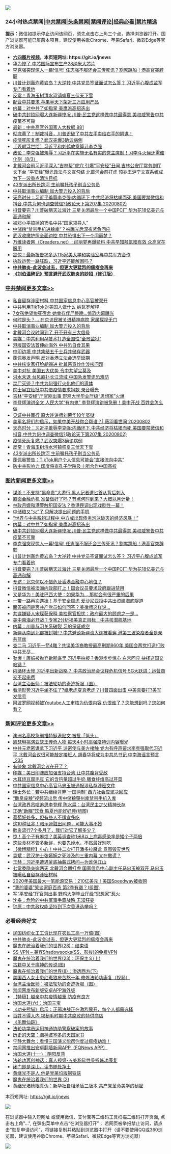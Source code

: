 ![](https://raw.githubusercontent.com/fqnews/bnews/master/64photo/fqnews-qr.jpg)

<div id="tt">
<h3>24小时热点禁闻|<a href="#%E4%B8%AD%E5%85%B1%E7%A6%81%E9%97%BB%E6%9B%B4%E5%A4%9A%E6%96%87%E7%AB%A0">中共禁闻</a>|<a href="#%E5%9B%BE%E7%89%87%E6%96%B0%E9%97%BB%E6%9B%B4%E5%A4%9A%E6%96%87%E7%AB%A0">头条禁闻</a>|<a href="#%E6%96%B0%E9%97%BB%E8%AF%84%E8%AE%BA%E6%9B%B4%E5%A4%9A%E6%96%87%E7%AB%A0">禁闻评论|<a href="#%E5%BF%85%E7%9C%8B%E7%BB%8F%E5%85%B8%E5%A5%BD%E6%96%87">经典必看|<a href="/video.md#%E7%A6%81%E7%89%87%E7%B2%BE%E9%80%89">禁片精选</a></h3>
<div><b>提示：</b>微信如提示停止访问该网页，须先点击右上角三个点，选择浏览器打开。国产浏览器可能已屏蔽本项目，建议使用谷歌Chrome、苹果Safari、微软Edge等官方浏览器。</div>
<ul>
<li><b><a href="http://d1.bdrive.tk/64.mp4" target="_blank">六四图片视频</a>，本页短网址: https://git.io/jnews</b></li>
<li><a href="/cnnews/20200802/1373595.md">华为惨了 中芯国际宣布生产28纳米大芯片</a></li>
<li><a href="/topimagenews/20200802/1373693.md">李克强突现惊人一幕!信号! 任志强不服还会三传死讯？割席跳船！港高官突辞职</a></li>
<li><a href="/topimagenews/20200802/1373666.md">川普计划轰炸黄岩岛？大逆转 中共党员签证面试怎么答？ 习近平心腹成监军 专门看着他</a></li>
<li><a href="/cbnews/20200803/1373744.md">反常！青海玉树清水河镇盛夏三伏天下雪</a></li>
<li><a href="/cbnews/20200802/1373590.md">配合中共要求 苹果半天下架近三万应用产品</a></li>
<li><a href="/topimagenews/20200803/1373742.md">内幕：对中共了如指掌 美鹰派高招迭出</a></li>
<li><a href="/topimagenews/20200803/1373700.md">破中共封锁网曝大连新疆惨况 川普:民主党这样做中共最得意 美权威警告中共疫苗不可靠</a></li>
<li><a href="/bannedvideo/20200803/1373699.md">最新：中共高官外国家人大数据 881</a></li>
<li><a href="/bannedvideo/20200803/1373788.md">彻底黄了！制裁抖音，川普识破了中共左手卖给右手的阴谋！</a></li>
<li><a href="/cbnews/20200803/1373745.md">疫情死灰复燃？武汉突爆3确诊病例</a></li>
<li><a href="/ssgc/20200803/1373756.md">〖兲朝浮世绘〗习近平和刘鹤故意算计李克强</a></li>
<li><a href="/bannedvideo/20200803/1373772.md">政论：李克强被羞辱？习近平在实施无名有实的党主席制！习李斗火候还需催化剂（8/3）</a></li>
<li><a href="/comments/20200802/1373673.md">北戴河会前习近平深入“吉林帮”虎穴 引爆“平安经”丑闻 吉林公安厅常务副厅长下台 “平安经”曝光政法与文宣勾结 北戴河会前打虎 预兆王沪宁文宣系统成为下一波重点清洗目标</a></li>
<li><a href="/cbnews/20200803/1373743.md">43岁派出所长跳河 生前嘱托孩子别当公务员</a></li>
<li><a href="/cbnews/20200803/1373895.md">中共取消事业编制 加大警力投入的背后</a></li>
<li><a href="/cbnews/20200803/1373777.md">天亮时分：习近平羞辱李克强;内循环下,中共经济将枯竭而死.美国要禁微信和抖音,中共为何也调查微信?(政论天下第207集 20200802)</a></li>
<li><a href="/topimagenews/20200802/1373665.md">抖音要完？川普破瞒天过海计 三星关闭最后一个中国PC厂 华为花18亿美元与高通和解</a></li>
<li><a href="/lifebaike/20200802/1373593.md">被邓小平搞掉的15名中共“国家领导人”</a></li>
<li><a href="/baitai/20200803/1373828.md">中储粮“禁带手机进粮库”？被曝光后深夜紧急回应</a></li>
<li><a href="/cnnews/20200803/1373825.md">武汉收缴护照全面边控 中共恐惧出下一个闫丽梦？</a></li>
<li><a href="/baitai/20200803/1373707.md">万维读者网（Creaders.net）: 闫丽梦再爆猛料 中共早知羟氯喹有效 众高官在服用</a></li>
<li><a href="/comments/20200803/1373708.md">震惊！最新报告揭多达115家美大学和实验室与中共军方合作</a></li>
<li><a href="/ssgc/20200802/1373582.md">执政运势一路狂跌，习近平还能解困吗？</a></li>
<li><b><a href="/comments/20200211/1275071.md" target="_blank">中共肺炎-此波会过去，但更大更猛烈的瘟疫会再来</a></b></li>
<li><b><a href="/comments/20200207/1272816.md" target="_blank">《刘伯温碑记》预言避开武汉肺炎的妙招（修订版）</a></b></li>
</ul>
</div>

<div class="catlist">
<h3><a href="/cbnews/" target="_blank">中共禁闻</a><span><a href="/cbnews/" target="_blank" rel="nofollow">更多文章>></a></span></h3>
<ul>
<li><a href="/cbnews/20200803/1373961.md" target="_blank">私自留存涉密材料 中共国家信息中心高官被双开</a></li>
<li><a href="/cbnews/20200803/1373960.md" target="_blank">中共利用TikTok对美国人做什么 纳瓦罗解释</a></li>
<li><a href="/cbnews/20200803/1373959.md" target="_blank">7女孩绝望惨死宿舍 她幸存伴尸整晚…惊恐内幕曝光</a></li>
<li><a href="/cbnews/20200803/1373958.md" target="_blank">何时是头？… 在京访民被关进精神病院 家属探视无门</a></li>
<li><a href="/cbnews/20200803/1373895.md" target="_blank">中共取消事业编制 加大警力投入的背后</a></li>
<li><a href="/cbnews/20200803/1373894.md" target="_blank">北戴河会议时间到了 开不开有三大信号</a></li>
<li><a href="/cbnews/20200803/1373893.md" target="_blank">美媒：中共利用AI技术打造全国性“全景监狱”</a></li>
<li><a href="/cbnews/20200803/1373892.md" target="_blank">港版国安法首伸向海外 中共恐自食其果</a></li>
<li><a href="/cbnews/20200803/1373891.md" target="_blank">中印边境 中共集结五千士兵并储存武器</a></li>
<li><a href="/cbnews/20200803/1373890.md" target="_blank">蓬佩奥发声明 反对香港立法会选举延期</a></li>
<li><a href="/cbnews/20200803/1373889.md" target="_blank">中共核专家打脸胡锡进 批其恶意炒作涉核问题</a></li>
<li><a href="/cbnews/20200803/1373888.md" target="_blank">美中对抗 美国五大优势 令中共望尘莫及</a></li>
<li><a href="/cbnews/20200803/1373887.md" target="_blank">洪水未退 台风直扑长江流域 中国急发警讯恐难防</a></li>
<li><a href="/cbnews/20200803/1373886.md" target="_blank">焚尸灭迹？中共为何强行火化他们的遗体</a></li>
<li><a href="/cbnews/20200803/1373885.md" target="_blank">院士吴宜灿批中共借疫情要求捐款 录音曝光</a></li>
<li><a href="/cbnews/20200803/1373884.md" target="_blank">吉林“平安经”厅官刚出事 野鸡大学毕业厅级“思想家”火爆</a></li>
<li><a href="/cbnews/20200803/1373883.md" target="_blank">李登辉演讲全文 人民大学“有内鬼” 李登辉演讲被急删！美中开战 百姓会怎么做</a></li>
<li><a href="/cbnews/20200803/1373882.md" target="_blank">见证中共罪行 原大连讲师刘荣华10年冤狱</a></li>
<li><a href="/cbnews/20200803/1373728.md" target="_blank">美军名将们的启示，如果中美开战你会帮谁？| 薇羽看世间 20200802</a></li>
<li><a href="/cbnews/20200803/1373777.md" target="_blank">天亮时分：习近平羞辱李克强;内循环下,中共经济将枯竭而死.美国要禁微信和抖音,中共为何也调查微信?(政论天下第207集 20200802)</a></li>
<li><a href="/cbnews/20200803/1373745.md" target="_blank">疫情死灰复燃？武汉突爆3确诊病例</a></li>
<li><a href="/cbnews/20200803/1373744.md" target="_blank">反常！青海玉树清水河镇盛夏三伏天下雪</a></li>
<li><a href="/cbnews/20200803/1373743.md" target="_blank">43岁派出所长跳河 生前嘱托孩子别当公务员</a></li>
<li><a href="/cbnews/20200803/1373720.md" target="_blank">蓬佩奥警告：TikTok用户个人信息可能会“直接流向中共”</a></li>
<li><a href="/cbnews/20200803/1373705.md" target="_blank">防中共影响力 印度将查孔子学院及十所合作中国高校</a></li>

</ul>
</div>
<div class="catlist">
<h3><a href="/topimagenews/" target="_blank">图片新闻</a><span><a href="/topimagenews/" target="_blank" rel="nofollow">更多文章>></a></span></h3>
<ul>
<li><a href="/topimagenews/20200803/1373881.md" target="_blank">谋杀！不支持“黑命贵”大游行 黑人记者遭匕首从背后刺入</a></li>
<li><a href="/topimagenews/20200803/1373880.md" target="_blank">直面金融危机 准备做好了吗？节点何时到来？大概以月计量！</a></li>
<li><a href="/topimagenews/20200803/1373879.md" target="_blank">林政月娥和港警触犯国安法？香港民调出现戏剧性一幕！</a></li>
<li><a href="/topimagenews/20200803/1373878.md" target="_blank">中储粮又“火”了 只解决提出问题的手机</a></li>
<li><a href="/topimagenews/20200803/1373877.md" target="_blank">“世界与中共脱钩过程中 中方或出现债务泡沫破灭的经济风暴！”</a></li>
<li><a href="/topimagenews/20200803/1373742.md" target="_blank">内幕：对中共了如指掌 美鹰派高招迭出</a></li>
<li><a href="/topimagenews/20200803/1373700.md" target="_blank">破中共封锁网曝大连新疆惨况 川普:民主党这样做中共最得意 美权威警告中共疫苗不可靠</a></li>
<li><a href="/topimagenews/20200802/1373693.md" target="_blank">李克强突现惊人一幕!信号! 任志强不服还会三传死讯？割席跳船！港高官突辞职</a></li>
<li><a href="/topimagenews/20200802/1373666.md" target="_blank">川普计划轰炸黄岩岛？大逆转 中共党员签证面试怎么答？ 习近平心腹成监军 专门看着他</a></li>
<li><a href="/topimagenews/20200802/1373665.md" target="_blank">抖音要完？川普破瞒天过海计 三星关闭最后一个中国PC厂 华为花18亿美元与高通和解</a></li>
<li><a href="/topimagenews/20200802/1373542.md" target="_blank">专访：北京何以不惜危及香港金融中心地位？</a></li>
<li><a href="/topimagenews/20200802/1373431.md" target="_blank">抖音微信被澳洲内政部盯上！国会议员要求政府跟进禁用</a></li>
<li><a href="/topimagenews/20200802/1373430.md" target="_blank">又是华为！美驻巴西大使：如果华为&#8230;,那就会有很严重的后果</a></li>
<li><a href="/topimagenews/20200802/1373429.md" target="_blank">一带一路再次遇挫！基于安全顾虑 爱沙尼亚拒中共出资建海底隧道</a></li>
<li><a href="/topimagenews/20200802/1373428.md" target="_blank">面签被问是否共产党员如何回答？美律师这样说&#8230;</a></li>
<li><a href="/topimagenews/20200802/1373427.md" target="_blank">共谍嫌疑人宋琛获保释 美检察官担忧：政府最大的顾虑之一是…</a></li>
<li><a href="/topimagenews/20200802/1373338.md" target="_blank">美中南海必开战？专家2分析揭美真正目标：中共核潜舰基地</a></li>
<li><a href="/topimagenews/20200802/1373318.md" target="_blank">内幕：川普与习关系破裂 习的保证成空</a></li>
<li><a href="/topimagenews/20200802/1373288.md" target="_blank">新疆从南到北都被封城!？中共避谈新疆谈大连被看穿 港第三波染疫者全是亲共蓝丝</a></li>
<li><a href="/topimagenews/20200801/1373273.md" target="_blank">查二马 习近平一箭4雕？共谍美华裔教授最高刑期860年 美国会两党打造打败中共无尽…</a></li>
<li><a href="/topimagenews/20200801/1373253.md" target="_blank">劲爆！唐娟被抛弃歇斯底里 习近平拍板？香港步步惊心 白宫回应 抉择这国又站错？</a></li>
<li><a href="/topimagenews/20200801/1373239.md" target="_blank">内循环太惨 习近平出新战略？ 中共政治局会议释危机信号 5G大跃进：运营商交不起电费</a></li>
<li><a href="/comments/20200801/1373219.md" target="_blank">台湾主治医师：被法轮功的奇迹折服（图）</a></li>
<li><a href="/topimagenews/20200801/1373231.md" target="_blank">看清形势习近平坐不住了?纸老虎变真老虎？川普四面出击 中美真要打?美军发信号</a></li>
<li><a href="/topimagenews/20200801/1373184.md" target="_blank">阿波罗网视频被Youtube人工审核为仇恨内容 仇恨谁了？您能想到吗？您如何看？</a></li>

</ul>
</div>
<div class="catlist">
<h3><a href="/comments/" target="_blank">新闻评论</a><span><a href="/comments/" target="_blank" rel="nofollow">更多文章>></a></span></h3>
<ul>
<li><a href="/comments/20200803/1374010.md" target="_blank">澳洲名高校急删推特挺港贴文 被批「低头」</a></li>
<li><a href="/comments/20200803/1374009.md" target="_blank">凯瑟琳挑演亚瑟王传奇人物  每天4小时高强度特训内容曝光</a></li>
<li><a href="/comments/20200803/1374002.md" target="_blank">中共元老密谋拿下习近平 派密使与美方接触 党内有呼声要求李克强取代习近平 北戴河会议很可能敲定接班人 胡春华将成为中共总书记 中南海谣言预言_235</a></li>
<li><a href="/comments/20200803/1373991.md" target="_blank">有迹象 北戴河会议在开了？</a></li>
<li><a href="/comments/20200803/1373988.md" target="_blank">印媒：美日印澳应加强支持台湾 让中共腹背受敌</a></li>
<li><a href="/comments/20200803/1373981.md" target="_blank">木耳烧豆腐毛豆 它的含钙量超过牛奶 膳食纤维高过芹菜</a></li>
<li><a href="/comments/20200803/1373977.md" target="_blank">中共国家信息中心高官马忠玉被通报涉私存涉密文件</a></li>
<li><a href="/comments/20200803/1373976.md" target="_blank">瑞士外长：若中共继续背弃‘一国两制’  西方社会应坚决回应</a></li>
<li><a href="/comments/20200803/1373975.md" target="_blank">“酸臭废粮”视频流出后 传中储粮肇州库禁带手机入库</a></li>
<li><a href="/comments/20200803/1373955.md" target="_blank">台湾政界吊唁追思李登辉  陈水扁：台湾民主之父精神长存</a></li>
<li><a href="/comments/20200803/1373954.md" target="_blank">正确“助眠”饮食 酷夏也能好好睡(组图)</a></li>
<li><a href="/comments/20200803/1373932.md" target="_blank">葡萄好处多，但有些人不适宜多吃</a></li>
<li><a href="/comments/20200803/1373931.md" target="_blank">这10种征兆！暗示肾脏出问题，可能大事不妙</a></li>
<li><a href="/comments/20200803/1373930.md" target="_blank">肺炎流行7个多月了，我们对它了解多少？</a></li>
<li><a href="/comments/20200803/1373929.md" target="_blank">惊！高个子有麻烦？美英调查称1米8以上病毒感染率是矮个子两倍</a></li>
<li><a href="/comments/20200803/1373928.md" target="_blank">这些食材不管多新鲜，也要先焯水，不然最好别吃</a></li>
<li><a href="/comments/20200803/1373915.md" target="_blank">【微博精粹】小心！中共二次打开潘多拉魔盒 意图毁灭世界</a></li>
<li><a href="/comments/20200803/1373914.md" target="_blank">袁斌：武汉护士张嬿婉之死涉及的三重内幕 又在撒谎？</a></li>
<li><a href="/comments/20200803/1373913.md" target="_blank">王赫：习近平遭遇釜底抽薪式拷问—为谁保江山</a></li>
<li><a href="/comments/20200803/1373860.md" target="_blank">七常委隐身逾两天 北戴河会期打虎 国家信息中心副主任马忠玉被双开 马忠玉被曝私自留存涉密材料</a></li>
<li><a href="/comments/20200803/1373847.md" target="_blank">2020年美国最大一笔能源交易：210亿美元！美国Speedway被收购</a></li>
<li><a href="/comments/20200803/1373846.md" target="_blank">“我的婆婆”笑谈家庭百态 第2季有谱？(组图)</a></li>
<li><a href="/comments/20200803/1373836.md" target="_blank">写“平安经”厅官刚出事 野鸡大学毕业厅级“思想家”惹火</a></li>
<li><a href="/comments/20200803/1373823.md" target="_blank">沈舟：危险的中共军事争霸战略 无知狂妄</a></li>
<li><a href="/comments/20200803/1373822.md" target="_blank">钟原：中共政权能坚持到下次香港选举吗？</a></li>

</ul>
</div>

<div class="catlist">
<h3>必看经典好文</h3>
<ul>
<li><a href="/lifebaike/20200515/1328783.md" target="_blank">民国纺织女工工资比现在农民工高一万倍(图)</a></li>
<li><a href="/comments/20200211/1275071.md" target="_blank">中共肺炎-此波会过去，但更大更猛烈的瘟疫会再来</a></li>
<li><a href="/comments/20181228/1054609.md" target="_blank">魔鬼在统治着我们的世界(28)：结束语</a></li>
<li><a href="/comments/20191231/1250654.md" target="_blank">SS VPN &#8211; 兼容Shadowsocks(SS、影梭)的免费VPN</a></li>
<li><a href="/ssgc/20180904/993719.md" target="_blank">魔鬼在统治着我们的世界(23)：环保主义(上)</a></li>
<li><a href="/ccpdope/20200531/1337409.md" target="_blank">古籍中关于瘟神的传说(图)</a></li>
<li><a href="/topimagenews/20180527/948714.md" target="_blank">魔鬼在统治着我们的世界(8)：渗透西方(下)</a></li>
<li><a href="/comments/20190126/1070164.md" target="_blank">美国西人女士患红斑狼疮苦熬十年 修炼法轮功康复（视频）</a></li>
<li><a href="/comments/20200801/1373219.md" target="_blank">台湾主治医师：被法轮功的奇迹折服（图）</a></li>
<li><a href="/comments/20200627/783266.md" target="_blank">禁闻网发布新版安卓APP海外版</a></li>
<li><a href="/comments/20200424/1318689.md" target="_blank">【特稿】越亲中共疫情越重 防疫有良方</a></li>
<li><a href="/cbnews/20180312/913459.md" target="_blank">治国大道(六)：治国三宝</a></li>
<li><a href="/comments/20200308/1290182.md" target="_blank">《功夫熊猫》启示：正邪决战正在激烈展开，每个人都需选择</a></li>
<li><a href="/lifebaike/20200711/1358994.md" target="_blank">百姓不得入内 揭秘毛时期中共腐败的特供商店</a></li>
<li><a href="/comments/20200527/783191.md" target="_blank">《乐舞仙踪》</a></li>
<li><a href="/cbnews/20170626/780479.md" target="_blank">法轮功学员运用神通协助警察破案的故事</a></li>
<li><a href="/tculture/xiulian/20170318/732480.md" target="_blank">历史的天空：海神波塞冬的天国家书</a></li>
<li><a href="/comments/20200527/1273654.md" target="_blank">宁静大舞台：看懂三国演义能帮你度过瘟疫劫难！</a></li>
<li><a href="/comments/20200503/1322531.md" target="_blank">禁闻网推出安卓翻墙新闻APP（FQNews APP）</a></li>
<li><a href="/cbnews/20180317/915893.md" target="_blank">治国大道(十一)：阴阳反背</a></li>
<li><a href="/comments/20190516/1128964.md" target="_blank">法轮功再创神话：真人视频-五处粉碎性骨折炼功康复</a></li>
<li><a href="/tculture/20200803/1373949.md" target="_blank">闭门即是深山，读书随处净土</a></li>
<li><a href="/lifebaike/20190522/1131765.md" target="_blank">黄继光不是人 他是党莱坞版钢铁侠</a></li>
<li><a href="/topimagenews/20180520/944940.md" target="_blank">魔鬼在统治着我们的世界 (2)</a></li>
<li><a href="/lifebaike/20180921/1001174.md" target="_blank">黄继光堵枪眼真伪：新华社自相矛盾三版本 共产党革命美学的秘密</a></li>

</ul>
</div>

本页短网址: https://git.io/jnews

![](https://raw.githubusercontent.com/fqnews/bnews/master/64photo/fqnews-qr.jpg)

在浏览器中输入短网址 或使用微信、支付宝等二维码工具扫描二维码打开页面, 点击右上角"...", 在弹出菜单中点击“在浏览器打开”； 若网页被举报禁止访问，请点击“恢复申请访问”，将链接复制并粘贴到浏览器中打开（请不要使用QQ或360浏览器，建议使用谷歌Chrome、苹果Safari、微软Edge等官方浏览器）

![](https://raw.githubusercontent.com/fqnews/bnews/master/64photo/wx.jpg)